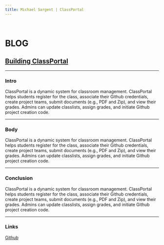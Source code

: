 ```yaml
---
title: Michael Sargent | ClassPortal
---
```


<br>

# BLOG

## [Building ClassPortal]()

<hr>

### Intro

ClassPortal is a dynamic system for classroom management. ClassPortal helps students
register for the class, associate their Github credentials, create project teams,
submit documents (e.g., PDF and Zip), and view their grades. Admins can update
classlists, assign grades, and initiate Github project creation code.

<hr>

### Body

ClassPortal is a dynamic system for classroom management. ClassPortal helps students
register for the class, associate their Github credentials, create project teams,
submit documents (e.g., PDF and Zip), and view their grades. Admins can update
classlists, assign grades, and initiate Github project creation code.

<hr>

### Conclusion

ClassPortal is a dynamic system for classroom management. ClassPortal helps students
register for the class, associate their Github credentials, create project teams,
submit documents (e.g., PDF and Zip), and view their grades. Admins can update
classlists, assign grades, and initiate Github project creation code.

<hr>

### Links

[Github][github]

[github]: <>
